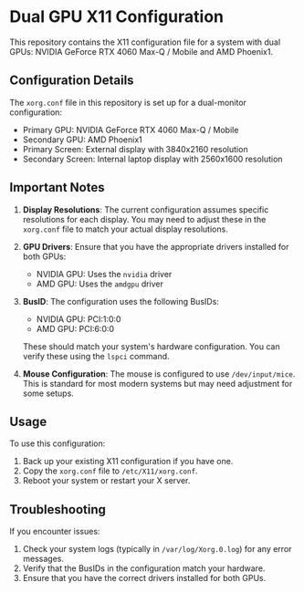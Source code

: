 # Dual GPU X11 Configuration

This repository contains the X11 configuration file for a system with dual GPUs: NVIDIA GeForce RTX 4060 Max-Q / Mobile and AMD Phoenix1.

## Configuration Details

The `xorg.conf` file in this repository is set up for a dual-monitor configuration:

- Primary GPU: NVIDIA GeForce RTX 4060 Max-Q / Mobile
- Secondary GPU: AMD Phoenix1
- Primary Screen: External display with 3840x2160 resolution
- Secondary Screen: Internal laptop display with 2560x1600 resolution

## Important Notes

1. **Display Resolutions**: The current configuration assumes specific resolutions for each display. You may need to adjust these in the `xorg.conf` file to match your actual display resolutions.

2. **GPU Drivers**: Ensure that you have the appropriate drivers installed for both GPUs:
   - NVIDIA GPU: Uses the `nvidia` driver
   - AMD GPU: Uses the `amdgpu` driver

3. **BusID**: The configuration uses the following BusIDs:
   - NVIDIA GPU: PCI:1:0:0
   - AMD GPU: PCI:6:0:0

   These should match your system's hardware configuration. You can verify these using the `lspci` command.

4. **Mouse Configuration**: The mouse is configured to use `/dev/input/mice`. This is standard for most modern systems but may need adjustment for some setups.

## Usage

To use this configuration:

1. Back up your existing X11 configuration if you have one.
2. Copy the `xorg.conf` file to `/etc/X11/xorg.conf`.
3. Reboot your system or restart your X server.

## Troubleshooting

If you encounter issues:

1. Check your system logs (typically in `/var/log/Xorg.0.log`) for any error messages.
2. Verify that the BusIDs in the configuration match your hardware.
3. Ensure that you have the correct drivers installed for both GPUs.
